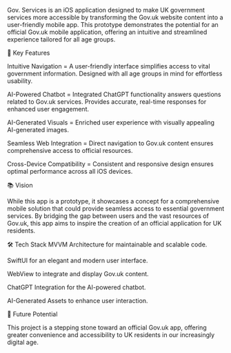 Gov. Services is an iOS application designed to make UK government services more accessible by transforming the Gov.uk website content into a user-friendly mobile app. 
This prototype demonstrates the potential for an official Gov.uk mobile application, offering an intuitive and streamlined experience tailored for all age groups.

🚀 Key Features

Intuitive Navigation = A user-friendly interface simplifies access to vital government information. Designed with all age groups in mind for effortless usability.

AI-Powered Chatbot = Integrated ChatGPT functionality answers questions related to Gov.uk services. Provides accurate, real-time responses for enhanced user engagement.

AI-Generated Visuals = Enriched user experience with visually appealing AI-generated images.

Seamless Web Integration = Direct navigation to Gov.uk content ensures comprehensive access to official resources.

Cross-Device Compatibility = Consistent and responsive design ensures optimal performance across all iOS devices.

📚 Vision

While this app is a prototype, it showcases a concept for a comprehensive mobile solution that could provide seamless access to essential government services. 
By bridging the gap between users and the vast resources of Gov.uk, this app aims to inspire the creation of an official application for UK residents.

🛠️ Tech Stack
MVVM Architecture for maintainable and scalable code.

SwiftUI for an elegant and modern user interface.

WebView to integrate and display Gov.uk content.

ChatGPT Integration for the AI-powered chatbot.

AI-Generated Assets to enhance user interaction.

🌟 Future Potential

This project is a stepping stone toward an official Gov.uk app, offering greater convenience and accessibility to UK residents in our increasingly digital age.
